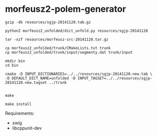 # morfeusz2-polem-generator

```
gzip -dk resources/sgjp-20141120.tab.gz
```

```
python2 morfeusz2_unfolded/dict_unfold.py resources/sgjp-20141120
```

```
tar -xzf resources/morfeusz-src-20141120.tar.gz
```

```
cp morfeusz2_unfolded/trunk/CMakeLists.txt trunk
cp morfeusz2_unfolded/trunk/input/segmenty.dat trunk/input
```

```
mkdir bin
cd bin

cmake -D INPUT_DICTIONARIES=../../resources/sgjp-20141120.new.tab \
-D DEFAULT_DICT_NAME=unfolded -D INPUT_TAGSET=../../resources/sgjp-20141120.new.tagset ../trunk


make

make install
```


Requirements:

* swig
* libcppunit-dev
